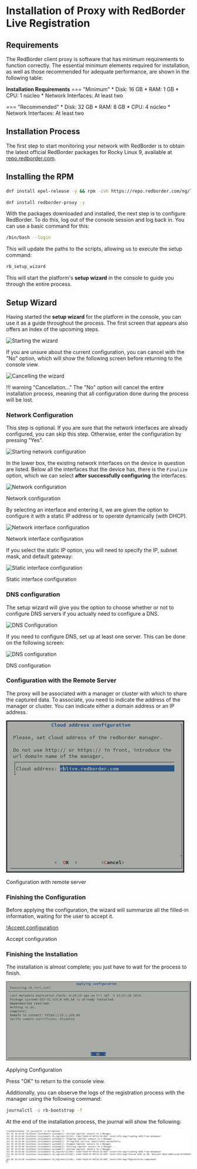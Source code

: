# Installation of Proxy with RedBorder Live Registration

## Requirements

The RedBorder client proxy is software that has minimum requirements to function correctly. The essential minimum elements required for installation, as well as those recommended for adequate performance, are shown in the following table:

**Installation Requirements**
=== "Minimum"
    * Disk: 16 GB
    * RAM: 1 GB
    * CPU: 1 núcleo
    * Network Interfaces: At least two

=== "Recommended"
    * Disk: 32 GB
    * RAM: 8 GB
    * CPU: 4 núcleo
    * Network Interfaces: At least two

## Installation Process

The first step to start monitoring your network with RedBorder is to obtain the latest official RedBorder packages for Rocky Linux 9, available at [repo.redborder.com](https://repo.redborder.com).

## Installing the RPM

``` bash title="Latest"
dnf install epel-release -y && rpm -ivh https://repo.redborder.com/ng/latest/rhel/9/x86_64/redborder-repo-latest-1.0.0-1.el9.rb.noarch.rpm
```

``` bash title="Proxy"
dnf install redborder-proxy -y
```

With the packages downloaded and installed, the next step is to configure RedBorder. To do this, log out of the console session and log back in. You can use a basic command for this:

``` bash title="Relogin"
/bin/bash --login
```

This will update the paths to the scripts, allowing us to execute the setup command:

``` bash title="Launching the setup wizard"
rb_setup_wizard
```

This will start the platform's **setup wizard** in the console to guide you through the entire process.

## Setup Wizard

Having started the **setup wizard** for the platform in the console, you can use it as a guide throughout the process. The first screen that appears also offers an index of the upcoming steps.

![Starting the wizard](/images/ch01_configure_wizard_start.png)

If you are unsure about the current configuration, you can cancel with the "No" option, which will show the following screen before returning to the console view.

![Cancelling the wizard](images/ch01_cancel_wizard.png)

!!! warning "Cancellation..."
    The "No" option will cancel the entire installation process, meaning that all configuration done during the process will be lost.

### Network Configuration

This step is optional. If you are sure that the network interfaces are already configured, you can skip this step. Otherwise, enter the configuration by pressing "Yes".

![Starting network configuration](images/ch02_start_network_conf.png)

In the lower box, the existing network interfaces on the device in question are listed. Below all the interfaces that the device has, there is the `Finalize` option, which we can select **after successfully configuring** the interfaces.

![Network configuration](images/ch01_img001.png)

Network configuration

By selecting an interface and entering it, we are given the option to configure it with a static IP address or to operate dynamically (with DHCP).

![Network interface configuration](images/ch01_img002.png)

Network interface configuration

If you select the static IP option, you will need to specify the IP, subnet mask, and default gateway:

![Static interface configuration](images/ch01_img003.png)

Static interface configuration

### DNS configuration

The setup wizard will give you the option to choose whether or not to configure DNS servers if you actually need to configure a DNS.

![DNS Configuration](images/ch02_start_dns.png)

If you need to configure DNS, set up at least one server. This can be done on the following screen:

![DNS configuration](images/ch02_img004.png)

DNS configuration

### Configuration with the Remote Server

The proxy will be associated with a manager or cluster with which to share the captured data. To associate, you need to indicate the address of the manager or cluster. You can indicate either a domain address or an IP address.

![Configuration with remote server](images/ch01_cloud_config.png)

Configuration with remote server

### Finishing the Configuration

Before applying the configuration, the wizard will summarize all the filled-in information, waiting for the user to accept it.

[!Accept configuration](images/ch01_apply_conf.png)

Accept configuration

### Finishing the Installation

The installation is almost complete; you just have to wait for the process to finish.

![Applying Configuration](images/ch01_applying_conf.png)

Applying Configuration

Press "OK" to return to the console view.

Additionally, you can observe the logs of the registration process with the manager using the following command:
``` bash title="Print the setup logs"
journalctl -u rb-bootstrap -f
```

At the end of the installation process, the journal will show the following:

![Final de la instalación](images/ch01_end_registration.png)

##